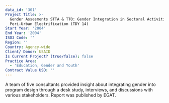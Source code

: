 ```yaml
---
data_id: '301'
Project Title: >-
  Gender Assesments STTA & TTO: Gender Integration in Sectoral Activities:
  Peri-Urban Electrification (TDY 14)
Start Year: '2004'
End Year: '2004'
ISO3 Code: ''
Region: ''
Country: Agency-wide
Client/ Donor: USAID
Is Current Project? (true/false): false
Practice Area:
  - 'Education, Gender and Youth'
Contract Value USD: ''
---
```

A team of five consultants provided insight about integrating gender into program design through a desk study, interviews, and discussions with various stakeholders. Report was published by EGAT.